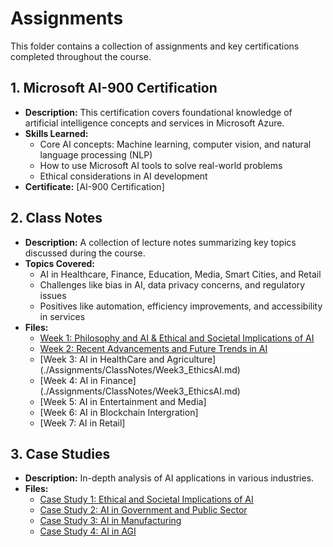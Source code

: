 # Assignments

This folder contains a collection of assignments and key certifications completed throughout the course.

## 1. **Microsoft AI-900 Certification**
- **Description:** This certification covers foundational knowledge of artificial intelligence concepts and services in Microsoft Azure.
- **Skills Learned:**
    - Core AI concepts: Machine learning, computer vision, and natural language processing (NLP)
    - How to use Microsoft AI tools to solve real-world problems
    - Ethical considerations in AI development
- **Certificate:** [AI-900 Certification] 

## 2. **Class Notes**
- **Description:** A collection of lecture notes summarizing key topics discussed during the course.
- **Topics Covered:**
    - AI in Healthcare, Finance, Education, Media, Smart Cities, and Retail
    - Challenges like bias in AI, data privacy concerns, and regulatory issues
    - Positives like automation, efficiency improvements, and accessibility in services
- **Files:** 
    - [Week 1: Philosophy and AI & Ethical and Societal Implications of AI](.)
    - [Week 2: Recent Advancements and Future Trends in AI](./Assignments/ClassNotes/Week2_HealthcareAI.md)
    - [Week 3: AI in HealthCare and Agriculture] (./Assignments/ClassNotes/Week3_EthicsAI.md)
    - [Week 4: AI in Finance] (./Assignments/ClassNotes/Week3_EthicsAI.md)
    - [Week 5: AI in Entertainment and Media]
    - [Week 6: AI in Blockchain Intergration]
    - [Week 7: AI in Retail]
 
      
## 3. **Case Studies**
- **Description:** In-depth analysis of AI applications in various industries.
- **Files:**
    - [Case Study 1: Ethical and Societal Implications of AI](./Assignments/CaseStudies/FinanceAI.md)
    - [Case Study 2: AI in Government and Public Sector](./Assignments/CaseStudies/EducationAI.md)
    - [Case Study 3: AI in Manufacturing](./Assignments/CaseStudies/HealthcareAI.md)
    - [Case Study 4: AI in AGI](./Assignments/CaseStudies/MediaAI.md)
